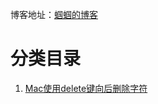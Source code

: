 博客地址：[蝈蝈的博客](http://blog.csdn.net/gnail_oug)

# 分类目录


1. [Mac使用delete键向后删除字符](mac_001.md)












